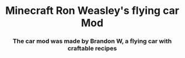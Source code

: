 <div align="center">
    <h1>Minecraft Ron Weasley's flying car Mod</h1>
    <h3>The car mod was made by Brandon W, a flying car with craftable recipes</h3>
